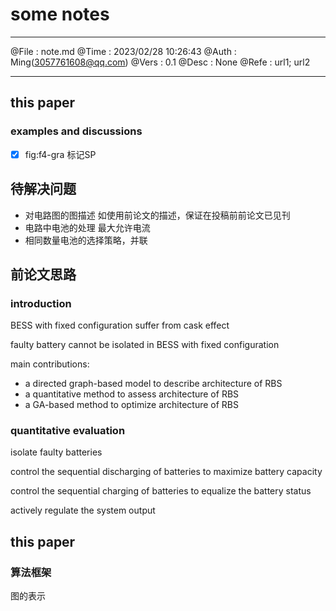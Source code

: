 # some notes

---

@File : note.md
@Time : 2023/02/28 10:26:43
@Auth : Ming(<3057761608@qq.com>)
@Vers : 0.1
@Desc : None
@Refe : url1; url2

---

## this paper

### examples and discussions

- [X] fig:f4-gra 标记SP

## 待解决问题

- 对电路图的图描述
  如使用前论文的描述，保证在投稿前前论文已见刊
- 电路中电池的处理
  最大允许电流
- 相同数量电池的选择策略，并联

## 前论文思路

### introduction

BESS with fixed configuration suffer from cask effect

faulty battery cannot be isolated in BESS with fixed configuration

main contributions:

- a directed graph-based model to describe architecture of RBS
- a quantitative method to assess architecture of RBS
- a GA-based method to optimize architecture of RBS

### quantitative evaluation

isolate faulty batteries

control the sequential discharging of batteries to maximize battery capacity

control the sequential charging of batteries to equalize the battery status

actively regulate the system output

## this paper

### 算法框架

图的表示
